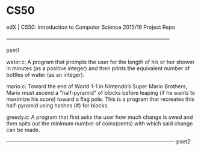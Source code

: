 # CS50
edX | CS50: Introduction to Computer Science 2015/16 Project Repo

———————————————————————————————

pset1

water.c: A program that prompts the user for the length of his or her shower in minutes (as a positive integer) and then prints the equivalent number of bottles of water (as an integer).

mario.c: Toward the end of World 1-1 in Nintendo’s Super Mario Brothers, Mario must ascend a "half-pyramid" of blocks before leaping (if he wants to maximize his score) toward a flag pole. This is a program that recreates this half-pyramid using hashes (#) for blocks.

greedy.c: A program that first asks the user how much change is owed and then spits out the minimum number of coins(cents) with which said change can be made.

————————————————————————————————
pset2 








